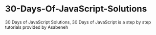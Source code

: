 # 30-Days-Of-JavaScript-Solutions
30 Days of JavaScript Solutions,  30 Days of JavaScript is a step by step tutorials provided by Asabeneh
